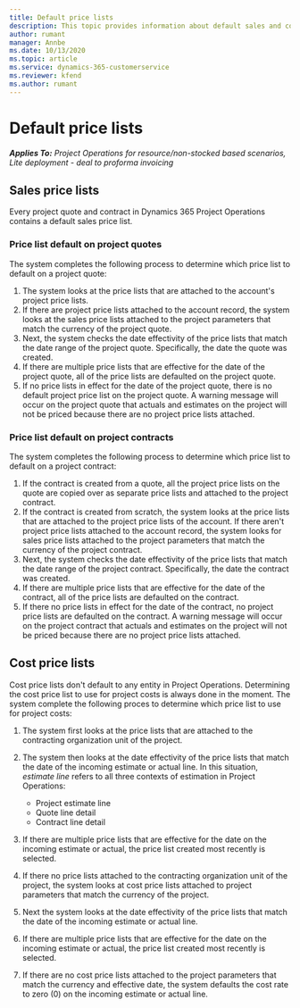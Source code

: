 ```yaml
---
title: Default price lists
description: This topic provides information about default sales and cost price lists in Project Operations.
author: rumant
manager: Annbe
ms.date: 10/13/2020
ms.topic: article
ms.service: dynamics-365-customerservice
ms.reviewer: kfend 
ms.author: rumant
---
```


# Default price lists

_**Applies To:** Project Operations for resource/non-stocked based scenarios, Lite deployment - deal to proforma invoicing_

## Sales price lists

Every project quote and contract in Dynamics 365 Project Operations contains a default sales price list. 

### Price list default on project quotes
The system completes the following process to determine which price list to default on a project quote:

1. The system looks at the price lists that are attached to the account's project price lists. 
2. If there are project price lists attached to the account record, the system looks at the sales price lists attached to the project parameters that match the currency of the project quote.
3. Next, the system checks the date effectivity of the price lists that match the date range of the project quote. Specifically, the date the quote was created.
4. If there are multiple price lists that are effective for the date of the project quote, all of the price lists are defaulted on the project quote.
5. If no price lists in effect for the date of the project quote, there is no default project price list on the project quote. A warning message will occur on the project quote that actuals and estimates on the project will not be priced because there are no project price lists attached.

### Price list default on project contracts 
The system completes the following process to determine which price list to default on a project contract:

1. If the contract is created from a quote, all the project price lists on the quote are copied over as separate price lists and attached to the project contract.
2. If the contract is created from scratch, the system looks at the price lists that are attached to the project price lists of the account. If there aren't project price lists attached to the account record, the system looks for sales price lists attached to the project parameters that match the currency of the project contract.
4. Next, the system checks the date effectivity of the price lists that match the date range of the project contract. Specifically, the date the contract was created.
5. If there are multiple price lists that are effective for the date of the contract, all of the price lists are defaulted on the contract.
6. If there no price lists in effect for the date of the contract, no project price lists are defaulted on the contract. A warning message will occur on the project contract that actuals and estimates on the project will not be priced because there are no project price lists attached.

## Cost price lists

Cost price lists don't default to any entity in Project Operations. Determining the cost price list to use for project costs is always done in the moment. The system complete the following proces to determine which price list to use for project costs:

1. The system first looks at the price lists that are attached to the contracting organization unit of the project.
2. The system then looks at the date effectivity of the price lists that match the date of the incoming estimate or actual line. In this situation, *estimate line* refers to all three contexts of estimation in Project Operations:

    - Project estimate line
    - Quote line detail
    - Contract line detail
  
3. If there are multiple price lists that are effective for the date on the incoming estimate or actual, the price list created most recently is selected.
4. If there no price lists attached to the contracting organization unit of the project, the system looks at cost price lists attached to project parameters that match the currency of the project.
5. Next the system looks at the date effectivity of the price lists that match the date of the incoming estimate or actual line. 
6. If there are multiple price lists that are effective for the date on the incoming estimate or actual, the price list created most recently is selected.
7. If there are no cost price lists attached to the project parameters that match the currency and effective date, the system defaults the cost rate to zero (0) on the incoming estimate or actual line.
